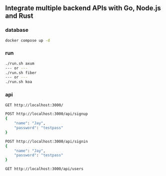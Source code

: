 ## Integrate multiple backend APIs with Go, Node.js and Rust

### database
```sh
docker compose up -d
```

### run
```sh
./run.sh axum
--- or ---
./run.sh fiber
--- or ---
./run.sh koa
```

### api
```sh
GET http://localhost:3000/
```
```sh
POST http://localhost:3000/api/signup
{
    "name": "Jay",
    "password": "testpass"
}
```
```sh
POST http://localhost:3000/api/signin
{
    "name": "Jay",
    "password": "testpass"
}
```
```sh
GET http://localhost:3000/api/users
```
